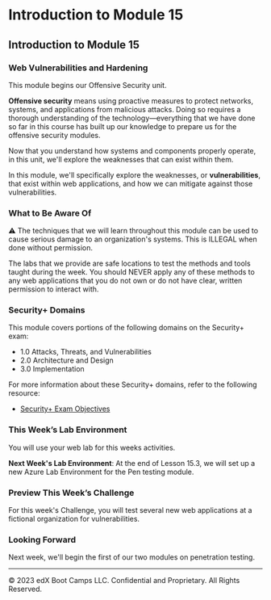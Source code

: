 # Introduction to Module 15

## Introduction to Module 15

### Web Vulnerabilities and Hardening

This module begins our Offensive Security unit.

**Offensive security** means using proactive measures to protect networks, systems, and applications from malicious attacks. Doing so requires a thorough understanding of the technology&mdash;everything that we have done so far in this course has built up our knowledge to prepare us for the offensive security modules.

Now that you understand how systems and components properly operate, in this unit, we'll explore the weaknesses that can exist within them.

In this module, we'll specifically explore the weaknesses, or **vulnerabilities**, that exist within web applications, and how we can mitigate against those vulnerabilities.

### What to Be Aware Of

:warning: The techniques that we will learn throughout this module can be used to cause serious damage to an organization's systems. This is ILLEGAL when done without permission. 

The labs that we provide are safe locations to test the methods and tools taught during the week. You should NEVER apply any of these methods to any web applications that you do not own or do not have clear, written permission to  interact with.

### Security+ Domains

This module covers portions of the following domains on the Security+ exam:

- 1.0 Attacks, Threats, and Vulnerabilities 
- 2.0 Architecture and Design 
- 3.0 Implementation

For more information about these Security+ domains, refer to the following resource: 
* [Security+ Exam Objectives](https://comptiacdn.azureedge.net/webcontent/docs/default-source/exam-objectives/comptia-security-sy0-601-exam-objectives-(2-0).pdf?sfvrsn=8c5889ff_2)

### This Week’s Lab Environment

You will use your web lab for this weeks activities. 

**Next Week's Lab Environment**: At the end of Lesson 15.3, we will set up a new Azure Lab Environment for the Pen testing module.  

### Preview This Week’s Challenge

For this week's Challenge, you will test several new web applications at a fictional organization for vulnerabilities.

### Looking Forward

Next week, we'll begin the first of our two modules on penetration testing.
___


© 2023 edX Boot Camps LLC. Confidential and Proprietary. All Rights Reserved. 
